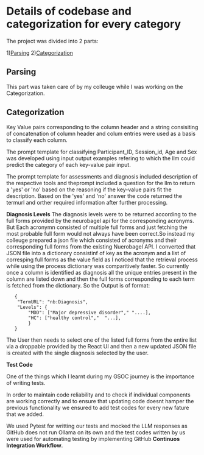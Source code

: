 # Details of codebase and categorization for every category

The project was divided into 2 parts:

1)[Parsing](#parsing)
2)[Categorization](#categorization)


## Parsing

This part was taken care of by my colleuge while I was working on the Categorization.

## Categorization

Key Value pairs corresponding to the column header and a string consisiting of concatenation of column header and colum entries were used as a basis to classify each column.

The prompt template for classifying Participant_ID, Session_id, Age and Sex was developed using input output examples refering to which the llm could predict the category of each key-value pair input.

The prompt template for assessments and diagnosis included description of the respective tools and theprompt included a question for the llm to return a 'yes' or 'no' based on the reasoning if the key-value pairs fit the description.
Based on the 'yes' and 'no' answer the code returned the termurl and orther required information after further processing.

**Diagnosis Levels**
The diagnosis levels were to be returned according to the full forms provided by the neurobagel api for the corresponding acronyms. But Each acronymn consisted of multiple full forms and just fetching the most probable full form would not always have been correct.So instead my colleuge prepared a json file which consisted of acronyms and their corresponding full forms from the existing Nuerobagel API. I converted that JSON file into a dictionary consistinf of key as the acronym and a list of corresping full forms as the value field as I noticed that the retrieval process while using the process dictionary was comparitively faster. So currently once a column is identified as diagnosis all the unique entries present in the column are listed down and then the full forms corresponding to each term is fetched from the dictionary. So the Output is of format:

```
   {
    "TermURL": "nb:Diagnosis",
    "Levels": {
        "MDD": ["Major depressive disorder"," "....],
        "HC": ["healthy control","  "...],
        }
   }

```

The User then needs to select one of the listed full forms from the entire list via a droppable provided by the React UI and then a new updated JSON file is created with the single diagnosis selected by the user.


**Test Code**

One of the things which I learnt during my GSOC journey is the importance of writing tests.

In order to maintain code reliability and to check if individual components are working correctly and to ensure that updating code doesnt hamper the previous functionality we ensured to add test codes for every new fature that we added. 

We used Pytest for writting our tests and mocked the LLM responses as GitHub does not run Ollama on its own and the test codes written by us were used for automating testing by implementing GitHub **Continuos Integration Workflow**.


